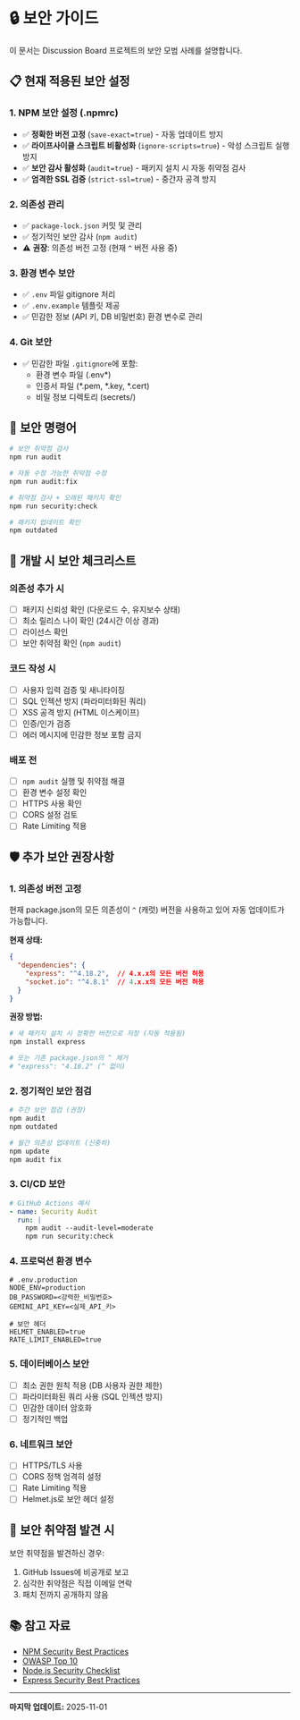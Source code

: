 # 🔒 보안 가이드

이 문서는 Discussion Board 프로젝트의 보안 모범 사례를 설명합니다.

## 📋 현재 적용된 보안 설정

### 1. NPM 보안 설정 (.npmrc)
- ✅ **정확한 버전 고정** (`save-exact=true`) - 자동 업데이트 방지
- ✅ **라이프사이클 스크립트 비활성화** (`ignore-scripts=true`) - 악성 스크립트 실행 방지
- ✅ **보안 감사 활성화** (`audit=true`) - 패키지 설치 시 자동 취약점 검사
- ✅ **엄격한 SSL 검증** (`strict-ssl=true`) - 중간자 공격 방지

### 2. 의존성 관리
- ✅ `package-lock.json` 커밋 및 관리
- ✅ 정기적인 보안 감사 (`npm audit`)
- ⚠️ **권장**: 의존성 버전 고정 (현재 `^` 버전 사용 중)

### 3. 환경 변수 보안
- ✅ `.env` 파일 gitignore 처리
- ✅ `.env.example` 템플릿 제공
- ✅ 민감한 정보 (API 키, DB 비밀번호) 환경 변수로 관리

### 4. Git 보안
- ✅ 민감한 파일 `.gitignore`에 포함:
  - 환경 변수 파일 (.env*)
  - 인증서 파일 (*.pem, *.key, *.cert)
  - 비밀 정보 디렉토리 (secrets/)

## 🚀 보안 명령어

```bash
# 보안 취약점 검사
npm run audit

# 자동 수정 가능한 취약점 수정
npm run audit:fix

# 취약점 검사 + 오래된 패키지 확인
npm run security:check

# 패키지 업데이트 확인
npm outdated
```

## 📝 개발 시 보안 체크리스트

### 의존성 추가 시
- [ ] 패키지 신뢰성 확인 (다운로드 수, 유지보수 상태)
- [ ] 최소 릴리스 나이 확인 (24시간 이상 경과)
- [ ] 라이선스 확인
- [ ] 보안 취약점 확인 (`npm audit`)

### 코드 작성 시
- [ ] 사용자 입력 검증 및 새니타이징
- [ ] SQL 인젝션 방지 (파라미터화된 쿼리)
- [ ] XSS 공격 방지 (HTML 이스케이프)
- [ ] 인증/인가 검증
- [ ] 에러 메시지에 민감한 정보 포함 금지

### 배포 전
- [ ] `npm audit` 실행 및 취약점 해결
- [ ] 환경 변수 설정 확인
- [ ] HTTPS 사용 확인
- [ ] CORS 설정 검토
- [ ] Rate Limiting 적용

## 🛡️ 추가 보안 권장사항

### 1. 의존성 버전 고정
현재 package.json의 모든 의존성이 `^` (캐럿) 버전을 사용하고 있어 자동 업데이트가 가능합니다.

**현재 상태:**
```json
{
  "dependencies": {
    "express": "^4.18.2",  // 4.x.x의 모든 버전 허용
    "socket.io": "^4.8.1"  // 4.x.x의 모든 버전 허용
  }
}
```

**권장 방법:**
```bash
# 새 패키지 설치 시 정확한 버전으로 저장 (자동 적용됨)
npm install express

# 또는 기존 package.json의 ^ 제거
# "express": "4.18.2" (^ 없이)
```

### 2. 정기적인 보안 점검
```bash
# 주간 보안 점검 (권장)
npm audit
npm outdated

# 월간 의존성 업데이트 (신중히)
npm update
npm audit fix
```

### 3. CI/CD 보안
```yaml
# GitHub Actions 예시
- name: Security Audit
  run: |
    npm audit --audit-level=moderate
    npm run security:check
```

### 4. 프로덕션 환경 변수
```env
# .env.production
NODE_ENV=production
DB_PASSWORD=<강력한_비밀번호>
GEMINI_API_KEY=<실제_API_키>

# 보안 헤더
HELMET_ENABLED=true
RATE_LIMIT_ENABLED=true
```

### 5. 데이터베이스 보안
- [ ] 최소 권한 원칙 적용 (DB 사용자 권한 제한)
- [ ] 파라미터화된 쿼리 사용 (SQL 인젝션 방지)
- [ ] 민감한 데이터 암호화
- [ ] 정기적인 백업

### 6. 네트워크 보안
- [ ] HTTPS/TLS 사용
- [ ] CORS 정책 엄격히 설정
- [ ] Rate Limiting 적용
- [ ] Helmet.js로 보안 헤더 설정

## 🔐 보안 취약점 발견 시

보안 취약점을 발견하신 경우:
1. GitHub Issues에 비공개로 보고
2. 심각한 취약점은 직접 이메일 연락
3. 패치 전까지 공개하지 않음

## 📚 참고 자료

- [NPM Security Best Practices](https://github.com/bodadotsh/npm-security-best-practices)
- [OWASP Top 10](https://owasp.org/www-project-top-ten/)
- [Node.js Security Checklist](https://github.com/goldbergyoni/nodebestpractices#6-security-best-practices)
- [Express Security Best Practices](https://expressjs.com/en/advanced/best-practice-security.html)

---

**마지막 업데이트:** 2025-11-01
